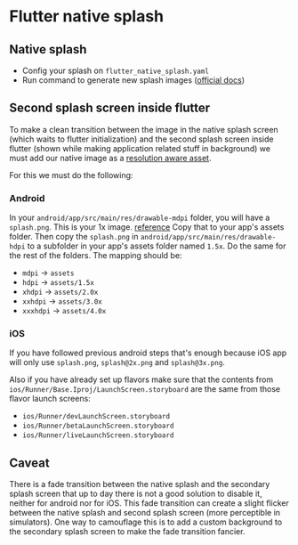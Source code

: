 # Flutter native splash

## Native splash

- Config your splash on `flutter_native_splash.yaml`
- Run command to generate new splash images ([official docs](https://pub.dev/packages/flutter_native_splash))

## Second splash screen inside flutter

To make a clean transition between the image in the native splash screen (which
waits to flutter initialization) and the second splash screen inside flutter (shown while making application related stuff in background)
we must add our native image as a [resolution aware asset](https://flutter.dev/docs/development/ui/assets-and-images#resolution-aware).

For this we must do the following:

### Android

In your `android/app/src/main/res/drawable-mdpi` folder, you will have a `splash.png`.
This is your 1x image. [reference](https://developer.android.com/training/multiscreen/screendensities)
Copy that to your app's assets folder.
Then copy the `splash.png` in `android/app/src/main/res/drawable-hdpi` to a subfolder in your app's assets folder named `1.5x`.
Do the same for the rest of the folders. The mapping should be:

- `mdpi` → `assets`
- `hdpi` → `assets/1.5x`
- `xhdpi` → `assets/2.0x`
- `xxhdpi` → `assets/3.0x`
- `xxxhdpi` → `assets/4.0x`

### iOS

If you have followed previous android steps that's enough because iOS app will only
use `splash.png`, `splash@2x.png` and `splash@3x.png`.

Also if you have already set up flavors make sure that the contents from
`ios/Runner/Base.Iproj/LaunchScreen.storyboard` are the same from those flavor launch screens:

- `ios/Runner/devLaunchScreen.storyboard`
- `ios/Runner/betaLaunchScreen.storyboard`
- `ios/Runner/liveLaunchScreen.storyboard`

## Caveat

There is a fade transition between the native splash and the secondary splash screen
that up to day there is not a good solution to disable it, neither for android nor for iOS.
This fade transition can create a slight flicker between the native splash and second splash screen
(more perceptible in simulators). One way to camouflage this is to add a custom background to
the secondary splash screen to make the fade transition fancier.
